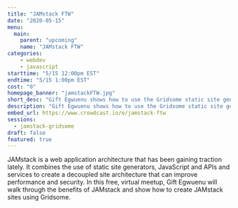 ```yaml
---
title: "JAMstack FTW"
date: "2020-05-15"
menu:
  main:
    parent: "upcoming"
    name: "JAMstack FTW"
categories:
    - webdev
    - javascript
starttime: "5/15 12:00pm EST"
endtime: "5/15 1:00pm EST"
cost: "0"
homepage_banner: "jamstackFTW.jpg"
short_desc: "Gift Egwuenu shows how to use the Gridsome static site generator and Vue.js to build JAMstack web applications."
description: "Gift Egwuenu shows how to use the Gridsome static site generator and Vue.js to build JAMstack web applications."
embed_url: https://www.crowdcast.io/e/jamstack-ftw
sessions:
  - jamstack-gridsome
draft: false
featured: true
---
```


JAMstack is a web application architecture that has been gaining traction lately. It combines the use of static site generators, JavaScript and APIs and services to create a decoupled site architecture that can improve performance and security. In this free, virtual meetup, Gift Egwuenu will walk through the benefits of JAMstack and show how to create JAMstack sites using Gridsome.